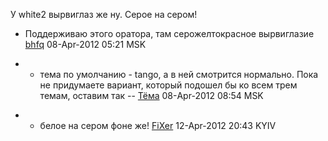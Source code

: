 У white2 вырвиглаз же ну. Серое на сером\!

  - Поддерживаю этого оратора, там серожелтокрасное вырвиглазие
    [bhfq](User:bhfq "wikilink") 08-Apr-2012 05:21 MSK

<!-- end list -->

  -   - тема по умолчанию - tango, а в ней смотрится нормально. Пока не
        придумаете вариант, который подошел бы ко всем трем темам,
        оставим так -- [Тёма](User:JB "wikilink") 08-Apr-2012 08:54
        MSK

<!-- end list -->

  -   - белое на cером фоне же\! [FiXer](User:JB "wikilink") 12-Apr-2012
        20:43 KYIV
